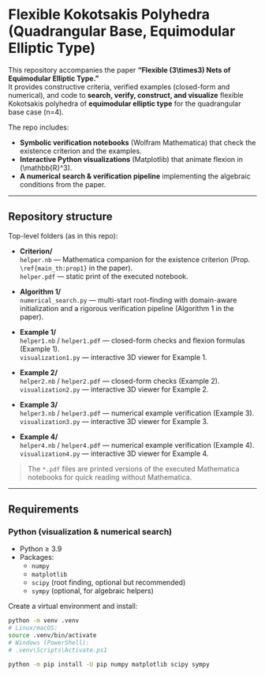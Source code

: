 # Flexible Kokotsakis Polyhedra (Quadrangular Base, Equimodular Elliptic Type)

This repository accompanies the paper **“Flexible \(3\times3\) Nets of Equimodular Elliptic Type.”**  
It provides constructive criteria, verified examples (closed-form and numerical), and code to **search, verify, construct, and visualize** flexible Kokotsakis polyhedra of **equimodular elliptic type** for the quadrangular base case (n=4).

The repo includes:
- **Symbolic verification notebooks** (Wolfram Mathematica) that check the existence criterion and the examples.
- **Interactive Python visualizations** (Matplotlib) that animate flexion in \(\mathbb{R}^3\).
- **A numerical search & verification pipeline** implementing the algebraic conditions from the paper.

---

## Repository structure

Top-level folders (as in this repo):

- **Criterion/**  
  `helper.nb` — Mathematica companion for the existence criterion (Prop. `\ref{main_th:prop1}` in the paper).  
  `helper.pdf` — static print of the executed notebook.

- **Algorithm 1/**  
  `numerical_search.py` — multi-start root-finding with domain-aware initialization and a rigorous verification pipeline (Algorithm 1 in the paper).

- **Example 1/**  
  `helper1.nb` / `helper1.pdf` — closed-form checks and flexion formulas (Example 1).  
  `visualization1.py` — interactive 3D viewer for Example 1.

- **Example 2/**  
  `helper2.nb` / `helper2.pdf` — closed-form checks (Example 2).  
  `visualization2.py` — interactive 3D viewer for Example 2.

- **Example 3/**  
  `helper3.nb` / `helper3.pdf` — numerical example verification (Example 3).  
  `visualization3.py` — interactive 3D viewer for Example 3.

- **Example 4/**  
  `helper4.nb` / `helper4.pdf` — numerical example verification (Example 4).  
  `visualization4.py` — interactive 3D viewer for Example 4.

> The `*.pdf` files are printed versions of the executed Mathematica notebooks for quick reading without Mathematica.

---

## Requirements

### Python (visualization & numerical search)
- Python ≥ 3.9  
- Packages:
  - `numpy`
  - `matplotlib`
  - `scipy` (root finding, optional but recommended)
  - `sympy` (optional, for algebraic helpers)

Create a virtual environment and install:
```bash
python -m venv .venv
# Linux/macOS:
source .venv/bin/activate
# Windows (PowerShell):
# .venv\Scripts\Activate.ps1

python -m pip install -U pip numpy matplotlib scipy sympy
